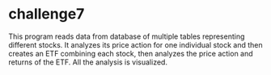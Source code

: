 # challenge7
This program reads data from database of multiple tables representing different stocks. It analyzes its price action for one individual stock and then creates an ETF combining each stock, then analyzes the price action and returns of the ETF. All the analysis is visualized.